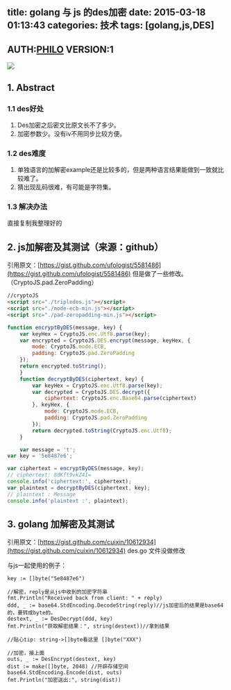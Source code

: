 title: golang 与 js 的des加密
date: 2015-03-18 01:13:43
categories: 技术
tags: [golang,js,DES]
---

## AUTH:[PHILO](http://www.philo.top/about/) VERSION:1

![](http://7viiaq.com1.z0.glb.clouddn.com/images.jpeg)

## 1. Abstract

### 1.1 des好处
1. Des加密之后密文比原文长不了多少。
2. 加密参数少。没有iv不用同步比较方便。

### 1.2 des难度
1. 单独语言的加解密example还是比较多的，但是两种语言结果能做到一致就比较难了。
2. 猜出现乱码很难，有可能是字符集。

### 1.3 解决办法
直接复制我整理好的

## 2. js加解密及其测试（来源：github）
引用原文：[https://gist.github.com/ufologist/5581486](https://gist.github.com/ufologist/5581486)
但是做了一些修改。（CryptoJS.pad.ZeroPadding）
```html
//cryptoJS
<script src="./tripledes.js"></script>
<script src="./mode-ecb-min.js"></script>
<script src="./pad-zeropadding-min.js"></script>
```

```js
function encryptByDES(message, key) {
    var keyHex = CryptoJS.enc.Utf8.parse(key);
    var encrypted = CryptoJS.DES.encrypt(message, keyHex, {
        mode: CryptoJS.mode.ECB,
        padding: CryptoJS.pad.ZeroPadding
    });
    return encrypted.toString();
    }
    function decryptByDES(ciphertext, key) {
        var keyHex = CryptoJS.enc.Utf8.parse(key);
        var decrypted = CryptoJS.DES.decrypt({
            ciphertext: CryptoJS.enc.Base64.parse(ciphertext)
        }, keyHex, {
            mode: CryptoJS.mode.ECB,
            padding: CryptoJS.pad.ZeroPadding
        });
        return decrypted.toString(CryptoJS.enc.Utf8);
    }

    var message = 't';
var key = '5e8487e6';

var ciphertext = encryptByDES(message, key);
// ciphertext: 8dKft9vkZ4I=
console.info('ciphertext:', ciphertext);
var plaintext = decryptByDES(ciphertext, key);
// plaintext : Message
console.info('plaintext :', plaintext);
```

## 3. golang 加解密及其测试
引用原文：[https://gist.github.com/cuixin/10612934](https://gist.github.com/cuixin/10612934)
des.go 文件没做修改

与js一起使用的例子：
``` golang
key := []byte("5e8487e6")

//解密，reply是从js中收到的加密字符串
fmt.Println("Received back from client: " + reply)
ddd, _ := base64.StdEncoding.DecodeString(reply)//js加密后的结果是base64的，要转成byte的。
destext, _ := DesDecrypt(ddd, key)
fmt.Println("获取解密结果：", string(destext))//拿到结果

//贴心tip: string->[]byte看这里 []byte("XXX")

//加密，接上面
outs, _ := DesEncrypt(destext, key)
dist := make([]byte, 2048) //开辟存储空间
base64.StdEncoding.Encode(dist, outs)
fmt.Println("加密送出:", string(dist))
```
